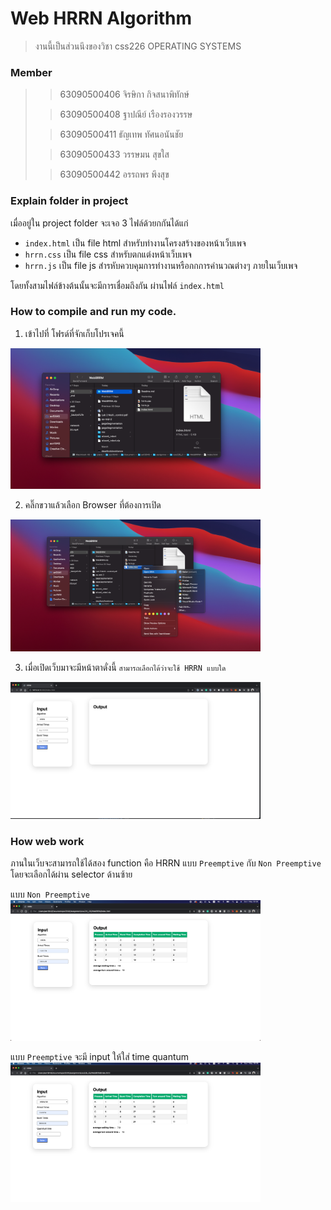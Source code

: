 # Web HRRN Algorithm
> งานนี้เป็นส่วนนึงของวิชา css226 OPERATING SYSTEMS

### Member

>> 63090500406 จิรษิกา กิจสนาพิทักษ์
>
>> 63090500408 ฐาปณีย์ เรืองรองวรรษ
> 
>> 63090500411 ธัญเทพ ทัศนอนันชัย
>
>> 63090500433 วรรษมน สุขใส
>
>> 63090500442 อรรถพร พึงสุข

### Explain folder in project

เมื่ออยู่ใน project folder จะเจอ 3 ไฟล์ด้วยกกันได้แก่

- `index.html` เป็น file html สำหรับทำงานโครงสร้างของหน้าเว็บเพจ
- `hrrn.css` เป็น file css สำหรับตกแต่งหน้าเว็บเพจ
- `hrrn.js` เป็น file js สำรหับควบคุมการทำงานหรือกกการคำนวณต่างๆ ภายในเว็บเพจ

โดยทั้งสามไฟล์ข้างต้นนั้นจะมีการเชื่อมถึงกัน ผ่านไฟล์ `index.html`

### How to compile and run my code.
1. เข้าไปที่ โฟรด์ที่จักเก็บโปรเจคนี้
<img alt="plot" src="./res/img1.png" width="400"/>

2. คลิ๊กขวาแล้วเลือก Browser ที่ต้องการเปิด
<img alt="plot" src="./res/img2.png" width="400"/>

3. เมื่อเปิดเว็บมาจะมีหน้าตาดั่งนี้ `สามารถเลือกได้ว่าจะใช้ HRRN แบบใด`
<img alt="plot" src="./res/img5.png" width="400"/>

### How web work

ภานในเว็บจะสามารถใช้ได้สอง function คือ HRRN แบบ `Preemptive` กับ `Non Preemptive`
โดยจะเลือกได้ผ่าน selector ด้านซ้าย

แบบ `Non Preemptive`
<img alt="plot" src="./res/img3.png" width="400"/>

แบบ `Preemptive` จะมี input ให้ใส่ time quantum
<img alt="plot" src="./res/img4.png" width="400"/>




